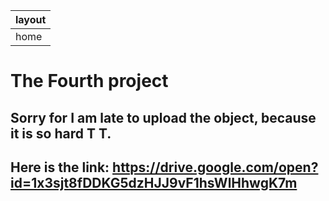 |layout|
|---|
|home|


# The Fourth project

## Sorry for I am late to upload the object, because it is so hard T T.

## Here is the link: https://drive.google.com/open?id=1x3sjt8fDDKG5dzHJJ9vF1hsWlHhwgK7m
